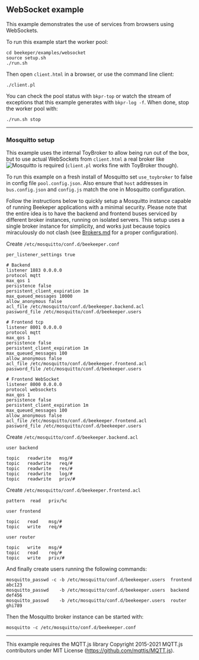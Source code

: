 ## WebSocket example

This example demonstrates the use of services from browsers using WebSockets.


To run this example start the worker pool:
```
cd beekeper/examples/websocket
source setup.sh
./run.sh
```
Then open `client.html` in a browser, or use the command line client:
```
./client.pl
```
You can check the pool status with `bkpr-top` or watch the stream of exceptions that
this example generates with `bkpr-log -f`. When done, stop the worker pool with:
```
./run.sh stop
```
---

### Mosquitto setup

This example uses the internal ToyBroker to allow being run out of the box, but to use actual 
WebSockets from `client.html` a real broker like ![Mosquitto](https://mosquitto.org/) is required
(`client.pl` works fine with ToyBroker though).

To run this example on a fresh install of Mosquitto set `use_toybroker` to false in config file
`pool.config.json`. Also ensure that `host` addresses in `bus.config.json` and `config.js` match 
the one in Mosquitto configuration.

Follow the instructions below to quickly setup a Mosquitto instance capable of running Beekeper
applications with a minimal security. Please note that the entire idea is to have the backend and 
frontend buses serviced by different broker instances, running on isolated servers. This setup uses 
a single broker instance for simplicity, and works just because topics miraculously do not clash
(see [Brokers.md](../../doc/Brokers.md) for a proper configuration).

Create `/etc/mosquitto/conf.d/beekeeper.conf`
```
per_listener_settings true

# Backend
listener 1883 0.0.0.0
protocol mqtt
max_qos 1
persistence false
persistent_client_expiration 1m
max_queued_messages 10000
allow_anonymous false
acl_file /etc/mosquitto/conf.d/beekeeper.backend.acl
password_file /etc/mosquitto/conf.d/beekeeper.users

# Frontend tcp
listener 8001 0.0.0.0
protocol mqtt
max_qos 1
persistence false
persistent_client_expiration 1m
max_queued_messages 100
allow_anonymous false
acl_file /etc/mosquitto/conf.d/beekeeper.frontend.acl
password_file /etc/mosquitto/conf.d/beekeeper.users

# Frontend WebSocket
listener 8000 0.0.0.0
protocol websockets
max_qos 1
persistence false
persistent_client_expiration 1m
max_queued_messages 100
allow_anonymous false
acl_file /etc/mosquitto/conf.d/beekeeper.frontend.acl
password_file /etc/mosquitto/conf.d/beekeeper.users

```
Create `/etc/mosquitto/conf.d/beekeeper.backend.acl`
```
user backend

topic   readwrite   msg/#
topic   readwrite   req/#
topic   readwrite   res/#
topic   readwrite   log/#
topic   readwrite   priv/#
```
Create `/etc/mosquitto/conf.d/beekeeper.frontend.acl`
```
pattern  read   priv/%c

user frontend

topic   read    msg/#
topic   write   req/#

user router

topic   write   msg/#
topic   read    req/#
topic   write   priv/#
```
And finally create users running the following commands:
```
mosquitto_passwd -c -b /etc/mosquitto/conf.d/beekeeper.users  frontend  abc123
mosquitto_passwd    -b /etc/mosquitto/conf.d/beekeeper.users  backend   def456
mosquitto_passwd    -b /etc/mosquitto/conf.d/beekeeper.users  router    ghi789
```
Then the Mosquitto broker instance can be started with:
```
mosquitto -c /etc/mosquitto/conf.d/beekeeper.conf
```
---

This example requires the MQTT.js library Copyright 2015-2021 MQTT.js contributors 
under MIT License (<https://github.com/mqttjs/MQTT.js>).
